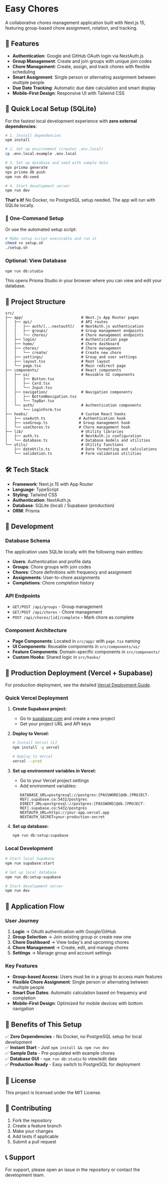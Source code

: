 # Easy Chores

A collaborative chores management application built with Next.js 15, featuring group-based chore assignment, rotation, and tracking.

## 🚀 Features

- **Authentication**: Google and GitHub OAuth login via NextAuth.js
- **Group Management**: Create and join groups with unique join codes
- **Chore Management**: Create, assign, and track chores with flexible scheduling
- **Smart Assignment**: Single person or alternating assignment between multiple people
- **Due Date Tracking**: Automatic due date calculation and smart display
- **Mobile-First Design**: Responsive UI with Tailwind CSS

## 🚀 Quick Local Setup (SQLite)

For the fastest local development experience with **zero external dependencies**:

```bash
# 1. Install dependencies
npm install

# 2. Set up environment (creates .env.local)
cp .env.local.example .env.local

# 3. Set up database and seed with sample data
npx prisma generate
npx prisma db push
npm run db:seed

# 4. Start development server
npm run dev
```

**That's it!** No Docker, no PostgreSQL setup needed. The app will run with SQLite locally.

### 🎯 One-Command Setup

Or use the automated setup script:

```bash
# Make setup script executable and run it
chmod +x setup.sh
./setup.sh
```

### Optional: View Database

```bash
npm run db:studio
```

This opens Prisma Studio in your browser where you can view and edit your database.

## 📁 Project Structure

```
src/
├── app/                          # Next.js App Router pages
│   ├── api/                      # API routes
│   │   ├── auth/[...nextauth]/   # NextAuth.js authentication
│   │   ├── groups/               # Group management endpoints
│   │   └── chores/               # Chore management endpoints
│   ├── login/                    # Authentication page
│   ├── home/                     # Chore dashboard
│   ├── chores/                   # Chore management
│   │   └── create/               # Create new chore
│   ├── settings/                 # Group and user settings
│   ├── layout.tsx                # Root layout
│   └── page.tsx                  # Main redirect page
├── components/                   # React components
│   ├── ui/                       # Reusable UI components
│   │   ├── Button.tsx
│   │   ├── Card.tsx
│   │   └── Input.tsx
│   ├── navigation/               # Navigation components
│   │   ├── BottomNavigation.tsx
│   │   └── TopBar.tsx
│   └── auth/                     # Authentication components
│       └── LoginForm.tsx
├── hooks/                        # Custom React hooks
│   ├── useAuth.ts               # Authentication hook
│   ├── useGroup.ts              # Group management hook
│   └── useChores.ts             # Chore management hook
├── lib/                          # Utility libraries
│   ├── auth.ts                   # NextAuth.js configuration
│   └── database.ts               # Database models and utilities
└── utils/                        # Utility functions
    ├── dateUtils.ts              # Date formatting and calculations
    └── validation.ts             # Form validation utilities
```

## 🛠️ Tech Stack

- **Framework**: Next.js 15 with App Router
- **Language**: TypeScript
- **Styling**: Tailwind CSS
- **Authentication**: NextAuth.js
- **Database**: SQLite (local) / Supabase (production)
- **ORM**: Prisma

## 🔧 Development

### Database Schema
The application uses SQLite locally with the following main entities:
- **Users**: Authentication and profile data
- **Groups**: Chore groups with join codes
- **Chores**: Chore definitions with frequency and assignment
- **Assignments**: User-to-chore assignments
- **Completions**: Chore completion history

### API Endpoints
- `GET/POST /api/groups` - Group management
- `GET/POST /api/chores` - Chore management
- `POST /api/chores/[id]/complete` - Mark chore as complete

### Component Architecture
- **Page Components**: Located in `src/app/` with `page.tsx` naming
- **UI Components**: Reusable components in `src/components/ui/`
- **Feature Components**: Domain-specific components in `src/components/`
- **Custom Hooks**: Shared logic in `src/hooks/`

## 🚀 Production Deployment (Vercel + Supabase)

For production deployment, see the detailed [Vercel Deployment Guide](VERCEL_DEPLOYMENT.md).

### Quick Vercel Deployment

1. **Create Supabase project:**
   - Go to [supabase.com](https://supabase.com) and create a new project
   - Get your project URL and API keys

2. **Deploy to Vercel:**
   ```bash
   # Install Vercel CLI
   npm install -g vercel
   
   # Deploy to Vercel
   vercel --prod
   ```

3. **Set up environment variables in Vercel:**
   - Go to your Vercel project settings
   - Add environment variables:
     ```
     DATABASE_URL=postgresql://postgres:[PASSWORD]@db.[PROJECT-REF].supabase.co:5432/postgres
     DIRECT_URL=postgresql://postgres:[PASSWORD]@db.[PROJECT-REF].supabase.co:5432/postgres
     NEXTAUTH_URL=https://your-app.vercel.app
     NEXTAUTH_SECRET=your-production-secret
     ```

4. **Set up database:**
   ```bash
   npm run db:setup:supabase
   ```

### Local Development

```bash
# Start local Supabase
npm run supabase:start

# Set up local database
npm run db:setup:supabase

# Start development server
npm run dev
```

## 📱 Application Flow

### User Journey
1. **Login** → OAuth authentication with Google/GitHub
2. **Group Selection** → Join existing group or create new one
3. **Chore Dashboard** → View today's and upcoming chores
4. **Chore Management** → Create, edit, and manage chores
5. **Settings** → Manage group and account settings

### Key Features
- **Group-based Access**: Users must be in a group to access main features
- **Flexible Chore Assignment**: Single person or alternating between multiple people
- **Smart Due Dates**: Automatic calculation based on frequency and completion
- **Mobile-First Design**: Optimized for mobile devices with bottom navigation

## 🎯 Benefits of This Setup

✅ **Zero Dependencies** - No Docker, no PostgreSQL setup for local development  
✅ **Instant Start** - Just `npm install && npm run dev`  
✅ **Sample Data** - Pre-populated with example chores  
✅ **Database GUI** - `npm run db:studio` to view/edit data  
✅ **Production Ready** - Easy switch to PostgreSQL for deployment  

## 📝 License

This project is licensed under the MIT License.

## 🤝 Contributing

1. Fork the repository
2. Create a feature branch
3. Make your changes
4. Add tests if applicable
5. Submit a pull request

## 📞 Support

For support, please open an issue in the repository or contact the development team.